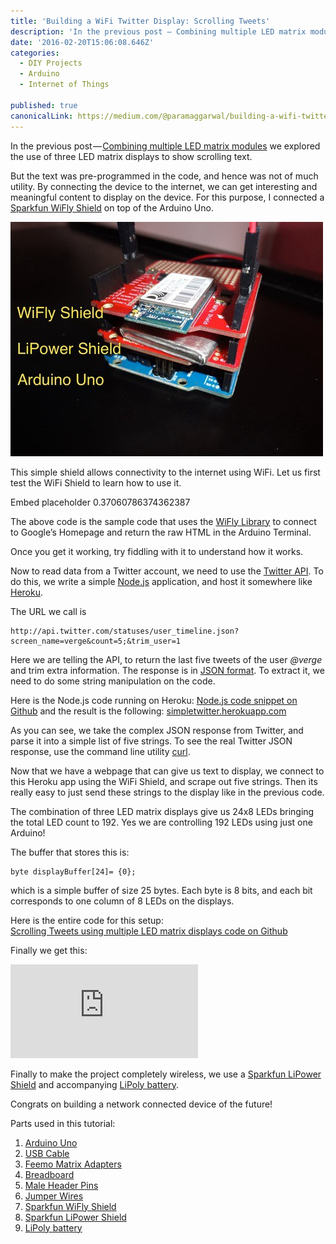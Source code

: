 ```yaml
---
title: 'Building a WiFi Twitter Display: Scrolling Tweets'
description: 'In the previous post — Combining multiple LED matrix modules we explored the use of three LED matrix displays to show scrolling text. But the text was pre-programmed in the code, and hence was not of…'
date: '2016-02-20T15:06:08.646Z'
categories:
  - DIY Projects
  - Arduino
  - Internet of Things

published: true
canonicalLink: https://medium.com/@paramaggarwal/building-a-wifi-twitter-display-scrolling-tweets-7788d20ffbd3
---
```


In the previous post — [Combining multiple LED matrix modules](http://www.paramaggarwal.com/post/35136243259/combining-multiple-led-matrix-modules) we explored the use of three LED matrix displays to show scrolling text.

But the text was pre-programmed in the code, and hence was not of much utility. By connecting the device to the internet, we can get interesting and meaningful content to display on the device. For this purpose, I connected a [Sparkfun WiFly Shield](http://t.umblr.com/redirect?z=http%3A%2F%2Fwww.feemo.in%2Fproduct%2FWiFly-Shield-id-28907.html&t=Zjc4OTA0MGE5Nzk1MThjNjQ5Yzk5MzgwZmYzZGI2ZmQ1ZTIyZjczNCxzZDZIWGNyNg%3D%3D) on top of the Arduino Uno.

![](./asset-1.jpg)

This simple shield allows connectivity to the internet using WiFi. Let us first test the WiFi Shield to learn how to use it.

Embed placeholder 0.37060786374362387

The above code is the sample code that uses the [WiFly Library](http://t.umblr.com/redirect?z=https%3A%2F%2Fgithub.com%2Fsparkfun%2FWiFly-Shield&t=MzA3ZDg3OGM4ZDQzYWJlMjNkMzI1YTNlOTBjY2EwNjM5NTQ0NjBlMCxzZDZIWGNyNg%3D%3D) to connect to Google’s Homepage and return the raw HTML in the Arduino Terminal.

Once you get it working, try fiddling with it to understand how it works.

Now to read data from a Twitter account, we need to use the [Twitter API](http://t.umblr.com/redirect?z=https%3A%2F%2Fdev.twitter.com%2Fdocs%2Fapi%2F1.1%2Fget%2Fstatuses%2Fuser_timeline&t=NmU2ODJkNGU2ZWRlNDRmMGM5NTI3MzY2MzI0ZDc1MWY2MDg1MmVjZCxzZDZIWGNyNg%3D%3D). To do this, we write a simple [Node.js](http://t.umblr.com/redirect?z=http%3A%2F%2Fen.wikipedia.org%2Fwiki%2FNode.js&t=Y2YyMWU2ZmEwNzVmNTQwNTNhNWM4Yzk4ZTM1YTc1YjE0ZmNmZDc2YSxzZDZIWGNyNg%3D%3D) application, and host it somewhere like [Heroku](http://t.umblr.com/redirect?z=http%3A%2F%2Fen.wikipedia.org%2Fwiki%2FHeroku&t=N2JlZDE2OGQzZWQxNTczMmQzNGFiMWY5NDdmMjhiZTYzOGRlYmM0ZSxzZDZIWGNyNg%3D%3D).

The URL we call is

```
http://api.twitter.com/statuses/user_timeline.json?screen_name=verge&count=5;&trim_user=1
```

Here we are telling the API, to return the last five tweets of the user _@verge_ and trim extra information. The response is in [JSON format](http://t.umblr.com/redirect?z=http%3A%2F%2Fen.wikipedia.org%2Fwiki%2FJSON&t=MTBlZDM2MWI2YjMxNDg0NzlmNzRlMTlhYzVhOGRjMDljNGNiNjExMCxzZDZIWGNyNg%3D%3D). To extract it, we need to do some string manipulation on the code.

Here is the Node.js code running on Heroku: [Node.js code snippet on Github](http://t.umblr.com/redirect?z=https%3A%2F%2Fgist.github.com%2F3206393&t=MjliYWFjNzEwOWFiMDM3ZmFmZTU3ZmM5ZTdmYzA4OGZmYmQzMDU2MCxzZDZIWGNyNg%3D%3D) and the result is the following: [simpletwitter.herokuapp.com](http://t.umblr.com/redirect?z=http%3A%2F%2Fsimpletwitter.herokuapp.com&t=OWZhMzliNzM5MWE5YWZmZGNhNDk1NWY3YmE2M2FjYTVhMDEwYWViNSxzZDZIWGNyNg%3D%3D)

As you can see, we take the complex JSON response from Twitter, and parse it into a simple list of five strings. To see the real Twitter JSON response, use the command line utility [curl](http://t.umblr.com/redirect?z=http%3A%2F%2Fen.wikipedia.org%2Fwiki%2FCURL&t=NmFkZGFlZTMxZDA2YmIzMzY0NmQ3M2M5MjRiNWZkZjNlYWJlOWVhZCxzZDZIWGNyNg%3D%3D).

Now that we have a webpage that can give us text to display, we connect to this Heroku app using the WiFi Shield, and scrape out five strings. Then its really easy to just send these strings to the display like in the previous code.

The combination of three LED matrix displays give us 24x8 LEDs bringing the total LED count to 192. Yes we are controlling 192 LEDs using just one Arduino!

The buffer that stores this is:

```
byte displayBuffer[24]= {0};
```

which is a simple buffer of size 25 bytes. Each byte is 8 bits, and each bit corresponds to one column of 8 LEDs on the displays.

Here is the entire code for this setup:  
[Scrolling Tweets using multiple LED matrix displays code on Github](http://t.umblr.com/redirect?z=https%3A%2F%2Fgist.github.com%2F3737606&t=YjFjMTk5Y2I3ZWJhOTlkMDMzNGE2OGUyNTc4ZWVlNDFkN2ZiZDIzYixzZDZIWGNyNg%3D%3D)

Finally we get this:

<Embed src="https://player.vimeo.com/video/49606294" height={360} width={640} />

Finally to make the project completely wireless, we use a [Sparkfun LiPower Shield](http://t.umblr.com/redirect?z=http%3A%2F%2Fwww.feemo.in%2Fproduct%2FSparkfun-LiPower-Shield-id-28908.html&t=NTVjYTgzYjdiMjBiMjhjMGU4MWE3MWRiMDk3YjhmNDRlMTU2YWUxMyxzZDZIWGNyNg%3D%3D) and accompanying [LiPoly battery](http://t.umblr.com/redirect?z=http%3A%2F%2Fwww.feemo.in%2Fproduct%2FPolymer-Lithium-Ion-Battery---1000mAh-id-48189.html&t=MDBhYWRlZDUyYjVjYzkxODQ5NDk2MTk4OTlkY2E5NWY1ZTQ5ZWIwNixzZDZIWGNyNg%3D%3D).

Congrats on building a network connected device of the future!

Parts used in this tutorial:

1.  [Arduino Uno](http://t.umblr.com/redirect?z=http%3A%2F%2Fwww.feemo.in%2Fproduct%2FArduino-Uno---R3-id-28855.html&t=MGEzZjI4YjM3Zjk4ZTZlNWE3NjI0M2NmNWMxODUxOGM4ZTNjY2I3YSxzZDZIWGNyNg%3D%3D)
2.  [USB Cable](http://t.umblr.com/redirect?z=http%3A%2F%2Fwww.feemo.in%2Fproduct%2FUSB-Cable-A-to-B--for-Arduino--id-36712.html&t=MjljZGIwMjhjMDE2NDY0MWE0N2FkMTliNzEzYjg1MjBkOWZiYWNhYSxzZDZIWGNyNg%3D%3D)
3.  [Feemo Matrix Adapters](http://t.umblr.com/redirect?z=http%3A%2F%2Fwww.feemo.in%2Fproduct%2FFeemo-Matrix-Adapter-id-47758.html&t=NmRmZTRjODg2ZDcxN2E5MjcyZDBjZDJlMzNhZDM5MTMzNTE1YzY2MixzZDZIWGNyNg%3D%3D)
4.  [Breadboard](http://t.umblr.com/redirect?z=http%3A%2F%2Fwww.feemo.in%2Fproduct%2FBreadboard-id-36708.html&t=MTJlNDA3MWU1ZWIzODRjYWRkNzczOWEzNTliMzExMjg3MjkxMzYyMyxzZDZIWGNyNg%3D%3D)
5.  [Male Header Pins](http://t.umblr.com/redirect?z=http%3A%2F%2Fwww.feemo.in%2Fproduct%2FHeader-Pins---Male-id-36706.html&t=YzhmMDhjMzk2NGUwOGJjNzkyZTZhY2VlOGRlZWEwMjFlZDFiOTZhYSxzZDZIWGNyNg%3D%3D)
6.  [Jumper Wires](http://t.umblr.com/redirect?z=http%3A%2F%2Fwww.feemo.in%2Fproduct%2FJumper-Wires---Pack-of-10-id-36704.html&t=MmJiZGExYTYyODQ3M2M1NmM4NDQ3Y2U1YzEwYTI2NjEwOThlYzkxYSxzZDZIWGNyNg%3D%3D)
7.  [Sparkfun WiFly Shield](http://t.umblr.com/redirect?z=http%3A%2F%2Fwww.feemo.in%2Fproduct%2FWiFly-Shield-id-28907.html&t=Zjc4OTA0MGE5Nzk1MThjNjQ5Yzk5MzgwZmYzZGI2ZmQ1ZTIyZjczNCxzZDZIWGNyNg%3D%3D)
8.  [Sparkfun LiPower Shield](http://t.umblr.com/redirect?z=http%3A%2F%2Fwww.feemo.in%2Fproduct%2FSparkfun-LiPower-Shield-id-28908.html&t=NTVjYTgzYjdiMjBiMjhjMGU4MWE3MWRiMDk3YjhmNDRlMTU2YWUxMyxzZDZIWGNyNg%3D%3D)
9.  [LiPoly battery](http://t.umblr.com/redirect?z=http%3A%2F%2Fwww.feemo.in%2Fproduct%2FPolymer-Lithium-Ion-Battery---1000mAh-id-48189.html&t=MDBhYWRlZDUyYjVjYzkxODQ5NDk2MTk4OTlkY2E5NWY1ZTQ5ZWIwNixzZDZIWGNyNg%3D%3D)
